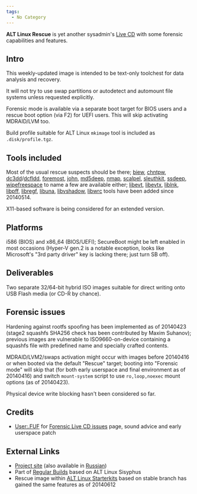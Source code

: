 ```yaml
---
tags:
  - No Category
---
```

**ALT Linux Rescue** is yet another sysadmin's [Live
CD](live_cd.md) with some forensic capabilities and features.

## Intro

This weekly-updated image is intended to be text-only toolchest for data
analysis and recovery.

It will not try to use swap partitions or autodetect and automount file
systems unless requested explicitly.

Forensic mode is available via a separate boot target for BIOS users and
a rescue boot option (via F2) for UEFI users. This will skip activating
MDRAID/LVM too.

Build profile suitable for ALT Linux `mkimage` tool is included as
`.disk/profile.tgz`.

## Tools included

Most of the usual rescue suspects should be there;
[biew](biew.md), [chntpw](chntpw.md),
[dc3dd](dc3dd.md)/[dcfldd](dcfldd.md),
[foremost](foremost.md), [john](john.md),
[md5deep](md5deep.md), [nmap](nmap.md),
[scalpel](scalpel.md), [sleuthkit](sleuthkit.md),
[ssdeep](ssdeep.md), [wipefreespace](wipefreespace.md)
to name a few are available either; [libevt](libevt.md),
[libevtx](libevtx.md), [liblnk](liblnk.md),
[libpff](libpff.md), [libregf](libregf.md),
[libuna](libuna.md), [libvshadow](libvshadow.md),
[libwrc](libwrc.md) tools have been added since 20140514.

X11-based software is being considered for an extended version.

## Platforms

i586 (BIOS) and x86_64 (BIOS/UEFI); SecureBoot might be left enabled in
most occasions (Hyper-V gen.2 is a notable exception, looks like
Microsoft's "3rd party driver" key is lacking there; just turn SB off).

## Deliverables

Two separate 32/64-bit hybrid ISO images suitable for direct writing
onto USB Flash media (or CD-R by chance).

## Forensic issues

Hardening against rootfs spoofing has been implemented as of 20140423
(stage2 squashfs SHA256 check has been contributed by Maxim Suhanov);
previous images are vulnerable to ISO9660-on-device containing a
squashfs file with predefined name and specially crafted contents.

MDRAID/LVM2/swaps activation might occur with images before 20140416 or
when booted via the default "Rescue" target; booting into "Forensic
mode" will skip that (for both early userspace and final environment as
of 20140416) and switch `mount-system` script to use `ro,loop,noexec`
mount options (as of 20140423).

Physical device write blocking hasn't been considered so far.

## Credits

- [User:.FUF](user:.fuf.md) for [Forensic Live CD
  issues](forensic_live_cd_issues.md) page, sound advice and
  early userspace patch

## External Links

- [Project site](http://en.altlinux.org/Rescue) (also available in
  [Russian](http://www.altlinux.org/Rescue))
- Part of [Regular Builds](http://en.altlinux.org/Regular) based on ALT
  Linux Sisyphus
- Rescue image within [ALT Linux
  Starterkits](http://en.altlinux.org/Starterkits) based on stable
  branch has gained the same features as of 20140612